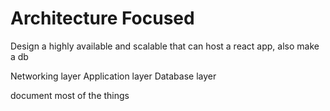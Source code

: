 # Architecture Focused

Design a highly available and scalable that can host a react app, also make a db

Networking layer
Application layer
Database layer

document most of the things
